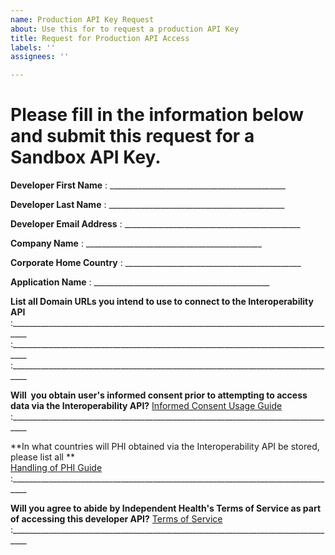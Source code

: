 ```yaml
---
name: Production API Key Request
about: Use this for to request a production API Key
title: Request for Production API Access
labels: ''
assignees: ''

---
```


# Please fill in the information below and submit this request for a Sandbox API Key.

**Developer First Name**          : ____________________________________________

**Developer Last Name**          : ____________________________________________

**Developer Email Address**    : ____________________________________________

**Company Name**                  : ____________________________________________

**Corporate Home Country**   : ____________________________________________

**Application Name**               : ____________________________________________

**List all Domain URLs you intend to use to connect to the Interoperability API**
:__________________________________________________________________________________
:__________________________________________________________________________________
:__________________________________________________________________________________

**Will  you obtain user's informed consent prior to attempting to access data via the Interoperability API?**  [Informed Consent Usage Guide ](http://github.com)
:__________________________________________________________________________________

**In what countries will PHI obtained via the Interoperability API be stored, please list all **  
[Handling of PHI Guide ](http://github.com)
:__________________________________________________________________________________

**Will you agree to abide by Independent Health's Terms of Service as part of accessing this developer API?**  [Terms of Service ](http://github.com)
:__________________________________________________________________________________
